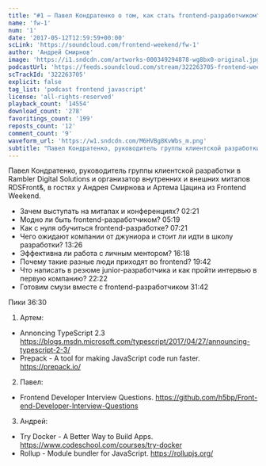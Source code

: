 ```yaml
---
title: "#1 – Павел Кондратенко о том, как стать frontend-разработчиком"
name: 'fw-1'
num: '1'
date: '2017-05-12T12:59:59+00:00'
scLink: 'https://soundcloud.com/frontend-weekend/fw-1'
author: 'Андрей Смирнов'
image: 'https://i1.sndcdn.com/artworks-000349294878-wg8bx0-original.jpg'
podcastUrl: 'https://feeds.soundcloud.com/stream/322263705-frontend-weekend-fw-1.m4a'
scTrackId: '322263705'
explicit: false
tag_list: 'podcast frontend javascript'
license: 'all-rights-reserved'
playback_count: '14554'
download_count: '278'
favoritings_count: '199'
reposts_count: '12'
comment_count: '9'
waveform_url: 'https://w1.sndcdn.com/M6HVBg8KvWbs_m.png'
subtitle: "Павел Кондратенко, руководитель группы клиентской разработки в Rambler Digital Solutions и организатор внутренних и внешних митапов RDSFront&, в гостях у Андрея Смирнова и Артема Цацина из Frontend Weekend."
---
```

Павел Кондратенко, руководитель группы клиентской разработки в Rambler Digital Solutions и организатор внутренних и внешних митапов RDSFront&, в гостях у Андрея Смирнова и Артема Цацина из Frontend Weekend.

- Зачем выступать на митапах и конференциях? <timecode sec="141">02:21</timecode>
- Модно ли быть frontend-разработчиком? <timecode sec="319">05:19</timecode>
- Как с нуля обучиться frontend-разработке? <timecode sec="441">07:21</timecode>
- Чего ожидают компании от джуниора и стоит ли идти в школу разработки? <timecode sec="806">13:26</timecode>
- Эффективна ли работа с личным ментором? <timecode sec="978">16:18</timecode>
- Почему такие разные люди приходят во frontend? <timecode sec="1182">19:42</timecode>
- Что написать в резюме junior-разработчика и как пройти интервью в первую компанию? <timecode sec="1342">22:22</timecode>
- Готовим смузи вместе с frontend-разработчиком <timecode sec="1902">31:42</timecode>

Пики <timecode sec="2190">36:30</timecode>
1) Артем:
- Annoncing TypeScript 2.3 https://blogs.msdn.microsoft.com/typescript/2017/04/27/announcing-typescript-2-3/
- Prepack - A tool for making JavaScript code run faster. https://prepack.io/
2) Павел:
- Frontend Developer Interview Questions. https://github.com/h5bp/Front-end-Developer-Interview-Questions
3) Андрей:
- Try Docker - A Better Way to Build Apps. https://www.codeschool.com/courses/try-docker
- Rollup - Module bundler for JavaScript. https://rollupjs.org/